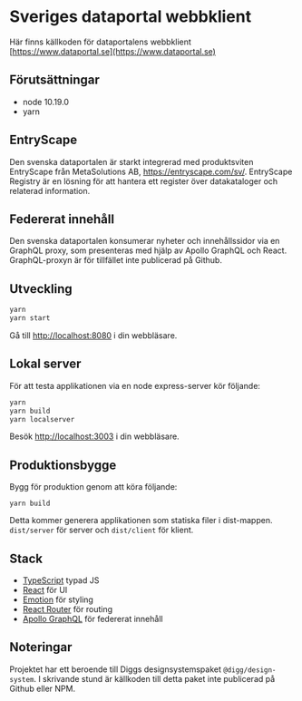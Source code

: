 # Sveriges dataportal webbklient

Här finns källkoden för dataportalens webbklient
[https://www.dataportal.se](https://www.dataportal.se)

## Förutsättningar

- node 10.19.0
- yarn

## EntryScape

Den svenska dataportalen är starkt integrerad med produktsviten EntryScape från MetaSolutions AB, https://entryscape.com/sv/.
EntryScape Registry är en lösning för att hantera ett register över datakataloger och relaterad information.

## Federerat innehåll

Den svenska dataportalen konsumerar nyheter och innehållssidor via en GraphQL proxy, 
som presenteras med hjälp av Apollo GraphQL och React. GraphQL-proxyn är för tillfället 
inte publicerad på Github. 

## Utveckling

```sh
yarn
yarn start
```

Gå till [http://localhost:8080](http://localhost:8080) i din webbläsare.

## Lokal server

För att testa applikationen via en node express-server kör följande:

```sh
yarn
yarn build
yarn localserver
```

Besök [http://localhost:3003](http://localhost:3003) i din webbläsare.

## Produktionsbygge

Bygg för produktion genom att köra följande:

```
yarn build
```

Detta kommer generera applikationen som statiska filer i dist-mappen. `dist/server` för server och `dist/client` för klient.

## Stack

- [TypeScript](https://www.typescriptlang.org/) typad JS
- [React](https://reactjs.org/) för UI
- [Emotion](https://emotion.sh) för styling
- [React Router](https://reacttraining.com/react-router/) för routing
- [Apollo GraphQL](https://www.apollographql.com/) för federerat innehåll


## Noteringar

Projektet har ett beroende till Diggs designsystemspaket `@digg/design-system`. 
I skrivande stund är källkoden till detta paket inte publicerad på Github eller NPM.
